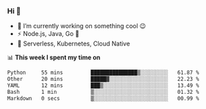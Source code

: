 ### Hi 👋

<!--
**nodejh/nodejh** is a ✨ _special_ ✨ repository because its `README.md` (this file) appears on your GitHub profile.

Here are some ideas to get you started:

- 🔭 I’m currently working on ...
- 🌱 I’m currently learning ...
- 👯 I’m looking to collaborate on ...
- 🤔 I’m looking for help with ...
- 💬 Ask me about ...
- 📫 How to reach me: ...
- 😄 Pronouns: ...
- ⚡ Fun fact: ...
-->

- 🔭 I’m currently working on something cool :wink:
- ⚡ Node.js, Java, Go :thought_balloon:
- 🤖 Serverless, Kubernetes, Cloud Native

📊 **This week I spent my time on**

<!--START_SECTION:waka-->

```txt
Python     55 mins         ███████████████▒░░░░░░░░░   61.87 %
Other      20 mins         █████▓░░░░░░░░░░░░░░░░░░░   22.23 %
YAML       12 mins         ███▒░░░░░░░░░░░░░░░░░░░░░   13.49 %
Bash       1 min           ▒░░░░░░░░░░░░░░░░░░░░░░░░   01.32 %
Markdown   0 secs          ▒░░░░░░░░░░░░░░░░░░░░░░░░   00.99 %
```

<!--END_SECTION:waka-->


<!--
:traffic_light: **Visitors**

![visitors](https://visitor-badge.glitch.me/badge?page_id=nodejh.nodejh)
-->

